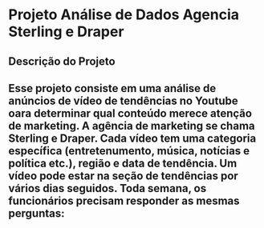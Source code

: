 # Projeto Análise de Dados Agencia Sterling e Draper

## Descrição do Projeto
Esse projeto consiste em uma análise de anúncios de vídeo de tendências no Youtube oara determinar qual conteúdo merece atenção de marketing. A agência de marketing se chama Sterling e Draper. Cada vídeo tem uma categoria específica (entretenumento, música, notícias e política etc.), região e data de tendência. Um vídeo pode estar na seção de tendências por vários dias seguidos. Toda semana, os funcionários precisam responder as mesmas perguntas:
- 
